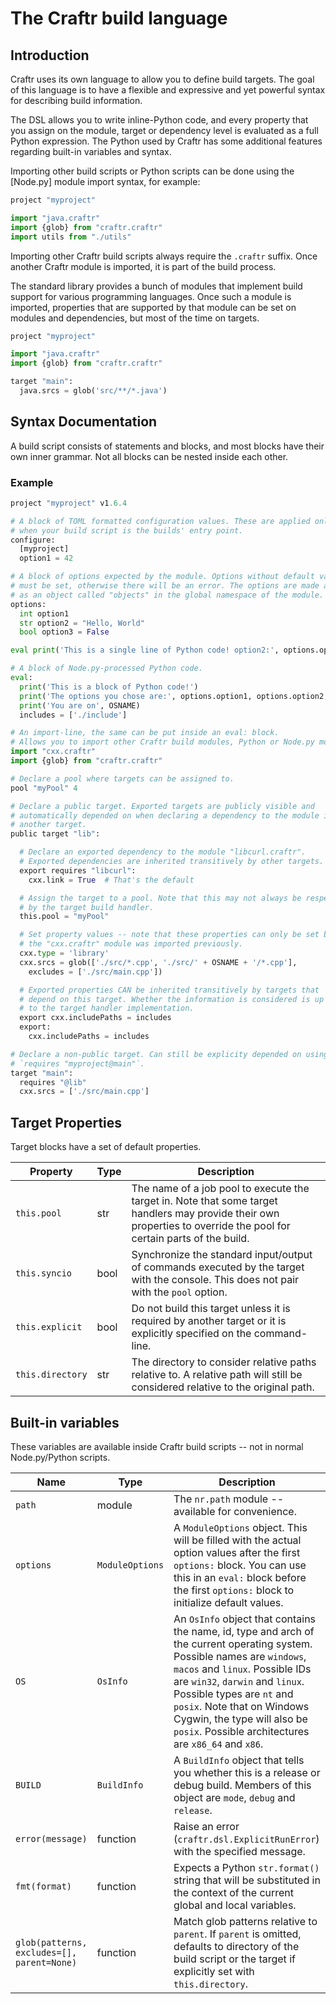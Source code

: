 # The Craftr build language

## Introduction

Craftr uses its own language to allow you to define build targets. The goal
of this language is to have a flexible and expressive and yet powerful syntax
for describing build information.

The DSL allows you to write inline-Python code, and every property that you
assign on the module, target or dependency level is evaluated as a full Python
expression. The Python used by Craftr has some additional features regarding
built-in variables and syntax.

Importing other build scripts or Python scripts can be done using the [Node.py]
module import syntax, for example:

```python
project "myproject"

import "java.craftr"
import {glob} from "craftr.craftr"
import utils from "./utils"
```

Importing other Craftr build scripts always require the `.craftr` suffix. Once
another Craftr module is imported, it is part of the build process.

The standard library provides a bunch of modules that implement build support
for various programming languages. Once such a module is imported, properties
that are supported by that module can be set on modules and dependencies, but
most of the time on targets.

```python
project "myproject"

import "java.craftr"
import {glob} from "craftr.craftr"

target "main":
  java.srcs = glob('src/**/*.java')
```

## Syntax Documentation

A build script consists of statements and blocks, and most blocks have their
own inner grammar. Not all blocks can be nested inside each other.

### Example

```python
project "myproject" v1.6.4

# A block of TOML formatted configuration values. These are applied only
# when your build script is the builds' entry point.
configure:
  [myproject]
  option1 = 42

# A block of options expected by the module. Options without default value
# must be set, otherwise there will be an error. The options are made available
# as an object called "objects" in the global namespace of the module.
options:
  int option1
  str option2 = "Hello, World"
  bool option3 = False

eval print('This is a single line of Python code! option2:', options.option2)

# A block of Node.py-processed Python code.
eval:
  print('This is a block of Python code!')
  print('The options you chose are:', options.option1, options.option2, options.option3)
  print('You are on', OSNAME)
  includes = ['./include']

# An import-line, the same can be put inside an eval: block.
# Allows you to import other Craftr build modules, Python or Node.py modules.
import "cxx.craftr"
import {glob} from "craftr.craftr"

# Declare a pool where targets can be assigned to.
pool "myPool" 4

# Declare a public target. Exported targets are publicly visible and
# automatically depended on when declaring a dependency to the module in
# another target.
public target "lib":

  # Declare an exported dependency to the module "libcurl.craftr".
  # Exported dependencies are inherited transitively by other targets.
  export requires "libcurl":
    cxx.link = True  # That's the default

  # Assign the target to a pool. Note that this may not always be respected
  # by the target build handler.
  this.pool = "myPool"

  # Set property values -- note that these properties can only be set because
  # the "cxx.craftr" module was imported previously.
  cxx.type = 'library'
  cxx.srcs = glob(['./src/*.cpp', './src/' + OSNAME + '/*.cpp'],
    excludes = ['./src/main.cpp'])

  # Exported properties CAN be inherited transitively by targets that
  # depend on this target. Whether the information is considered is up
  # to the target handler implementation.
  export cxx.includePaths = includes
  export:
    cxx.includePaths = includes

# Declare a non-public target. Can still be explicity depended on using
# `requires "myproject@main"`.
target "main":
  requires "@lib"
  cxx.srcs = ['./src/main.cpp']
```

## Target Properties

Target blocks have a set of default properties.

| Property        | Type | Description |
| --------------- | ---- | ----------- |
| `this.pool`     | str  | The name of a job pool to execute the target in. Note that some target handlers may provide their own properties to override the pool for certain parts of the build. |
| `this.syncio`   | bool | Synchronize the standard input/output of commands executed by the target with the console. This does not pair with the `pool` option. |
| `this.explicit` | bool | Do not build this target unless it is required by another target or it is explicitly specified on the command-line. |
| `this.directory`| str  | The directory to consider relative paths relative to. A relative path will still be considered relative to the original path. |


## Built-in variables

These variables are available inside Craftr build scripts -- not in normal
Node.py/Python scripts.

| Name | Type | Description |
| - | - | - |
| `path` | module | The `nr.path` module -- available for convenience. |
| `options` | `ModuleOptions` | A `ModuleOptions` object. This will be filled with the actual option values after the first `options:` block. You can use this in an `eval:` block before the first `options:` block to initialize default values. |
| `OS` | `OsInfo` | An `OsInfo` object that contains the name, id, type and arch of the current operating system. Possible names are `windows`, `macos` and `linux`. Possible IDs are `win32`, `darwin` and `linux`. Possible types are `nt` and `posix`. Note that on Windows Cygwin, the type will also be `posix`.  Possible architectures are `x86_64` and `x86`. |
| `BUILD` | `BuildInfo` | A `BuildInfo` object that tells you whether this is a release or debug build. Members of this object are `mode`, `debug` and `release`. |
| `error(message)` | function | Raise an error (`craftr.dsl.ExplicitRunError`) with the specified message. |
| `fmt(format)` | function | Expects a Python `str.format()` string that will be substituted in the context of the current global and local variables. |
| `glob(patterns, excludes=[], parent=None)` | function | Match glob patterns relative to `parent`. If `parent` is omitted, defaults to directory of the build script or the target if explicitly set with `this.directory`. |
